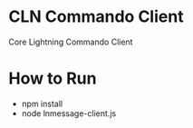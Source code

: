 # CLN Commando Client
Core Lightning Commando Client

# How to Run
- npm install
- node lnmessage-client.js
